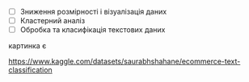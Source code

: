 - [ ] Зниження розмірності і візуалізація даних
- [ ] Кластерний аналіз
- [ ] Обробка та класифікація текстових даних

картинка є

https://www.kaggle.com/datasets/saurabhshahane/ecommerce-text-classification